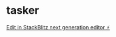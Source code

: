 # tasker

[Edit in StackBlitz next generation editor ⚡️](https://stackblitz.com/~/github.com/magzetic/tasker)
